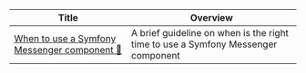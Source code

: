 <!-- prettier-ignore-start -->
<!-- start_toc -->
| Title | Overview |
|---|---|
| [When to use a Symfony Messenger component 🚚](/playbooks/symfony/symfony-messenger.md#readme) | A brief guideline on when is the right time to use a Symfony Messenger component |
<!-- end_toc -->
<!-- prettier-ignore-end -->
